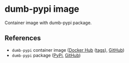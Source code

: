 dumb-pypi image
===============

Container image with dumb-pypi package.


References
----------

- `dumb-pypi` container image ([Docker Hub](https://hub.docker.com/r/backupner/dumb-pypi) ([tags](https://hub.docker.com/r/backupner/dumb-pypi/tags)), [GitHub](https://github.com/backupner/dumb-pypi-image))
- `dumb-pypi` package ([PyPi](https://pypi.org/project/dumb-pypi/), [GitHub](https://github.com/chriskuehl/dumb-pypi))

